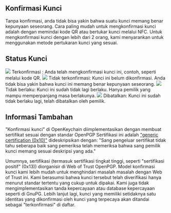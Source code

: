 [//]: # (NOTE: Please put every sentence in its own line, Transifex puts every line in its own translation field!)

## Konfirmasi Kunci
Tanpa konfirmasi, anda tidak bisa yakin bahwa suatu kunci memang benar kepunyaan seseorang.
Cara paling mudah untuk mengkonfirmasi kunci adalah dengan memindai kode QR atau bertukar kunci melalui NFC.
Untuk mengkonfirmasi kunci dengan lebih dari 2 orang, kami menyarankan untuk menggunakan metode pertukaran kunci yang sesuai.

## Status Kunci

<img src="status_signature_verified_cutout_24dp"/>  
Terkonfirmasi : Anda telah mengkonfirmasi kunci ini, contoh, seperti melalui kode QR.  
<img src="status_signature_unverified_cutout_24dp"/>  
Tidak terkonfirmasi: Kunci ini belum dikonfirmasi. Anda tidak bisa yakin bahwa kunci ini memang benar kepunyaan seseorang.  
<img src="status_signature_expired_cutout_24dp"/>  
Tidak berlaku: Kunci ini sudah tidak lagi berlaku. Hanya pemilik yang mampu memperpanjang masa berlakunya.  
<img src="status_signature_revoked_cutout_24dp"/>  
Dibatalkan: Kunci ini sudah tidak berlaku lagi, telah dibatalkan oleh pemilik.

## Informasi Tambahan
"Konfirmasi kunci" di OpenKeychain diimplementasikan dengan membuat sertifikat sesuai dengan standar OpenPGP
Sertifikasi ini adalah ["generic certification (0x10)"](http://tools.ietf.org/html/rfc4880#section-5.2.1) dideskripsikan dengan:
"Sang pengeluar sertifikat tidak tahu seberapa baik sang pemeriksa telah memeriksa bahwa sang pemilik kunci memang sesuai deskripsi yang ada."

Umumnya, sertifikasi (termasuk sertifikasi tingkat tinggi, seperti "sertifikasi positif" (0x13)) diorganisir di Web of Trust OpenPGP.
Model konfirmasi kunci kami lebih mudah untuk menghindari masalah masalah dengan Web of Trust ini.
Kami berasumsi bahwa kunci tersebut telah diverifikasi hanya menurut standar tertentu yang cukup untuk dipakai.
Kami juga tidak mengimplementasikan tanda kepercayaan atau database kepercayaan seperti di GnuPG.
Lebih lanjut lagi, kunci yang memiliki setidaknya satu identitas yang dikonfirmasi oleh kunci yang terpecaya akan ditandai sebagai "terkonfirmasi" di daftar.